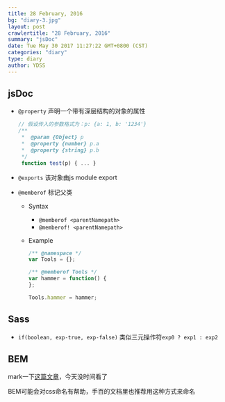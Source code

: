 ```yaml
---
title: 28 February, 2016
bg: "diary-3.jpg"
layout: post
crawlertitle: "28 February, 2016"
summary: "jsDoc"
date: Tue May 30 2017 11:27:22 GMT+0800 (CST)
categories: "diary"
type: diary
author: YDSS
---
```


## jsDoc

- `@property` 声明一个带有深层结构的对象的属性

	```js
	// 假设传入的参数格式为：p: {a: 1, b: '1234'}
	/**
	 *  @param {Object} p
	 *  @property {number} p.a
	 *  @property {string} p.b
	 */
	 function test(p) { ... }
	```
- `@exports` 该对象由js module export
- `@memberof` 标记父类

	- Syntax
	
		- `@memberof <parentNamepath>`
		- `@memberof! <parentNamepath>`

	- Example

		```js
		/** @namespace */
		var Tools = {};
		
		/** @memberof Tools */
		var hammer = function() {
		};
		
		Tools.hammer = hammer;
		```
	
## Sass

- `if(boolean, exp-true, exp-false)` 类似三元操作符`exp0 ? exp1 : exp2`

## BEM

mark一下[这篇文章](https://www.smashingmagazine.com/2012/04/a-new-front-end-methodology-bem/)，今天没时间看了

BEM可能会对css命名有帮助，手百的文档里也推荐用这种方式来命名